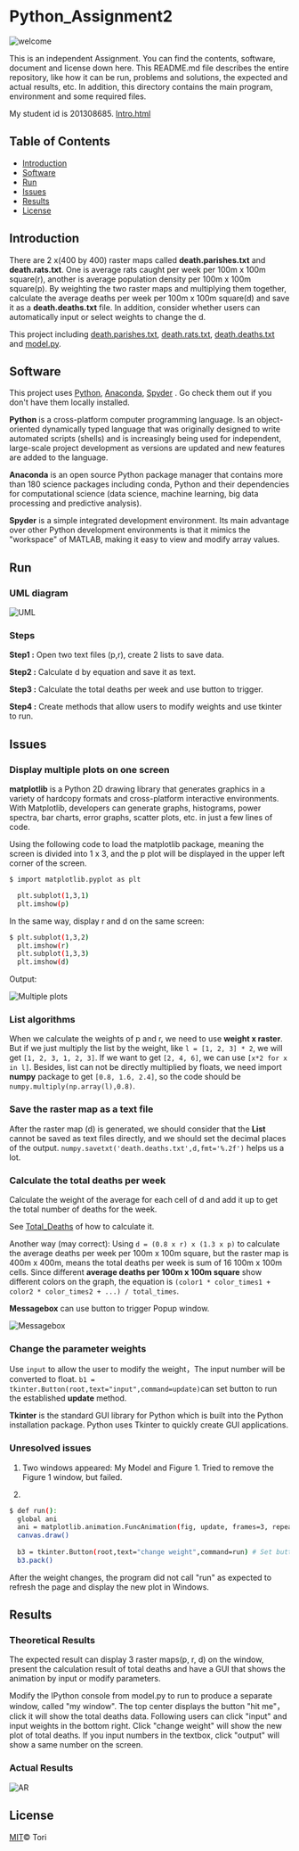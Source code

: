 # Python_Assignment2

![welcome](https://github.com/hahatori/Python_Assignment1/blob/master/images/welcome1.jpg)

This is an independent Assignment. You can find the contents, software, document and license down here. This README.md file describes the entire repository, like how it can be run, problems and solutions, the expected and actual results, etc. In addition, this directory contains the main program, environment and some required files. 

My student id is 201308685. [Intro.html](https://github.com/hahatori/Python_Assignment2/blob/master/first1.html)

## Table of Contents

- [Introduction](#introduction)
- [Software](#software)
- [Run](#run)
- [Issues](#issues)
- [Results](#results)
- [License](#license)

## Introduction

There are 2 x(400 by 400) raster maps called **death.parishes.txt** and **death.rats.txt**. One is average rats caught per week per 100m x 100m square(r), another is average population density per 100m x 100m square(p). By weighting the two raster maps and multiplying them together, calculate the average deaths per week per 100m x 100m square(d) and save it as a **death.deaths.txt** file. In addition, consider whether users can automatically input or select weights to change the d.

This project including [death.parishes.txt](https://github.com/hahatori/Python_Assignment2/blob/master/death.parishes.txt), [death.rats.txt](https://github.com/hahatori/Python_Assignment2/blob/master/death.rats.txt), [death.deaths.txt](https://github.com/hahatori/Python_Assignment2/blob/master/death.deaths.txt) and [model.py](https://github.com/hahatori/Python_Assignment2/blob/master/model.py).


## Software

This project uses [Python](https://www.python.org), [Anaconda](https://www.anaconda.com), [Spyder](https://www.spyder-ide.org) . Go check them out if you don't have them locally installed.

**Python** is a cross-platform computer programming language. Is an object-oriented dynamically typed language that was originally designed to write automated scripts (shells) and is increasingly being used for independent, large-scale project development as versions are updated and new features are added to the language.

**Anaconda** is an open source Python package manager that contains more than 180 science packages including conda, Python and their dependencies for computational science (data science, machine learning, big data processing and predictive analysis).

**Spyder** is a simple integrated development environment. Its main advantage over other Python development environments is that it mimics the "workspace" of MATLAB, making it easy to view and modify array values.

## Run

### UML diagram 

![UML](https://github.com/hahatori/Python_Assignment2/blob/master/UML.png)

### Steps

**Step1 :** Open two text files (p,r), create 2 lists to save data.

**Step2 :** Calculate d by equation and save it as text.

**Step3 :** Calculate the total deaths per week and use button to trigger. 

**Step4 :** Create methods that allow users to modify weights and use tkinter to run.

## Issues

### Display multiple plots on one screen

**matplotlib** is a Python 2D drawing library that generates graphics in a variety of hardcopy formats and cross-platform interactive environments. With Matplotlib, developers can generate graphs, histograms, power spectra, bar charts, error graphs, scatter plots, etc. in just a few lines of code.

Using the following code to load the matplotlib package, meaning the screen is divided into 1 x 3, and the p plot will be displayed in the upper left corner of the screen.

```sh
$ import matplotlib.pyplot as plt

  plt.subplot(1,3,1)
  plt.imshow(p)
```

In the same way, display r and d on the same screen:

```sh
$ plt.subplot(1,3,2)
  plt.imshow(r)
  plt.subplot(1,3,3)
  plt.imshow(d) 
```

Output:

![Multiple plots](https://github.com/hahatori/Python_Assignment2/blob/master/three_plot.png)


### List algorithms

When we calculate the weights of p and r, we need to use **weight x raster**. But if we just multiply the list by the weight, like ```l = [1, 2, 3] * 2```, we will get ```[1, 2, 3, 1, 2, 3]```. If we want to get ```[2, 4, 6]```, we can use ```[x*2 for x in l]```. Besides, list can not be directly multiplied by floats, we need import **numpy** package to get ```[0.8, 1.6, 2.4]```,  so the code should be ```numpy.multiply(np.array(l),0.8)```.

### Save the raster map as a text file

After the raster map (d) is generated, we should consider that the **List** cannot be saved as text files directly, and we should set the decimal places of the output. ```numpy.savetxt('death.deaths.txt',d,fmt='%.2f')``` helps us a lot.

### Calculate the total deaths per week

Calculate the weight of the average for each cell of d and add it up to get the total number of deaths for the week.

See [Total_Deaths](https://github.com/hahatori/Python_Assignment2/blob/master/Total_Deaths.docx) of how to calculate it.

Another way (may correct): Using ```d = (0.8 x r) x (1.3 x p)``` to calculate the average deaths per week per 100m x 100m square, but the raster map is 400m x 400m, means the total deaths per week is sum of 16 100m x 100m cells. Since different **average deaths per 100m x 100m square** show different colors on the graph, the equation is ```(color1 * color_times1 + color2 * color_times2 + ...) / total_times```.

**Messagebox** can use button to trigger Popup window.

![Messagebox](https://github.com/hahatori/Python_Assignment2/blob/master/mb.png)

### Change the parameter weights 

Use ```input```  to allow the user to modify the weight，The input number will be converted to float. ```b1 = tkinter.Button(root,text="input",command=update)```can set button to run the established **update** method.

**Tkinter** is the standard GUI library for Python which is built into the Python installation package. Python uses Tkinter to quickly create GUI applications.

### Unresolved issues

1. Two windows appeared: My Model and Figure 1. Tried to remove the Figure 1 window, but failed.

2. 
```sh
$ def run():
  global ani
  ani = matplotlib.animation.FuncAnimation(fig, update, frames=3, repeat=False) 
  canvas.draw()
  
  b3 = tkinter.Button(root,text="change weight",command=run) # Set button to execute ‘run’ command.
  b3.pack()
```
After the weight changes, the program did not call "run" as expected to refresh the page and display the new plot in Windows. 

## Results

### Theoretical Results

The expected result can display 3 raster maps(p, r, d) on the window, present the calculation result of total deaths and have a GUI that shows the animation by input or modify parameters.  

Modify the IPython console from model.py to run to produce a separate window, called "my window". The top center displays the button "hit me"，click it will show the total deaths data. Following users can click "input" and input weights in the bottom right. Click "change weight" will show the new plot of total deaths. If you input numbers in the textbox, click "output" will show a same number on the screen.

### Actual Results

![AR](https://github.com/hahatori/Python_Assignment2/blob/master/AR.png)

## License

[MIT](https://github.com/hahatori/Python_Assignment2/blob/master/LICENSE)© Tori
